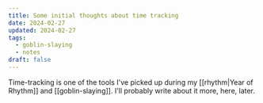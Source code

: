 ```yaml
---
title: Some initial thoughts about time tracking
date: 2024-02-27
updated: 2024-02-27
tags:
  - goblin-slaying
  - notes
draft: false
---
```

Time-tracking is one of the tools I've picked up during my [[rhythm|Year of Rhythm]] and [[goblin-slaying]]. I'll probably write about it more, here, later.
